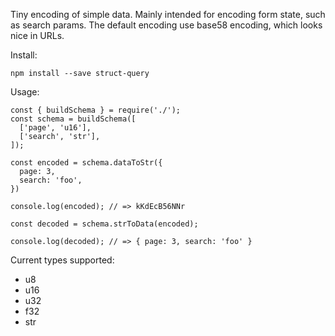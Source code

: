 Tiny encoding of simple data. Mainly intended for encoding form state,
such as search params. The default encoding use base58 encoding, which
looks nice in URLs.

Install:


```
npm install --save struct-query
```

Usage:

```
const { buildSchema } = require('./');
const schema = buildSchema([
  ['page', 'u16'],
  ['search', 'str'],
]);

const encoded = schema.dataToStr({
  page: 3,
  search: 'foo',
})

console.log(encoded); // => kKdEcB56NNr

const decoded = schema.strToData(encoded);

console.log(decoded); // => { page: 3, search: 'foo' }
```

Current types supported:

 - u8
 - u16
 - u32
 - f32
 - str

